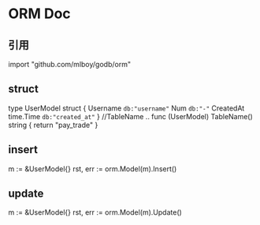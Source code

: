 # ORM Doc

## 引用

import "github.com/mlboy/godb/orm"

## struct
type UserModel struct {
    Username `db:"username"`
    Num `db:"-"`
    CreatedAt    time.Time `db:"created_at"`
}
//TableName ..
func (UserModel) TableName() string {
	return "pay_trade"
}
## insert
m := &UserModel{}
rst, err := orm.Model(m).Insert()

## update
m := &UserModel{}
rst, err := orm.Model(m).Update()


